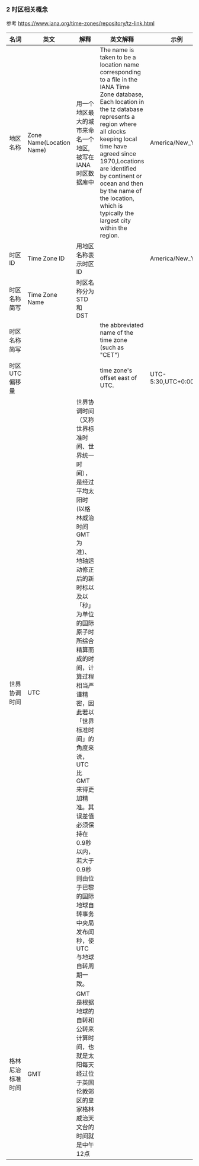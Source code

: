 
### 2 时区相关概念

参考 https://www.iana.org/time-zones/repository/tz-link.html

|名词|英文|解释|英文解释|示例|
|---|---|---|---|---|
|地区名称|Zone Name(Location Name)|用一个地区最大的城市来命名一个地区,被写在IANA时区数据库中|The name is taken to be a location name corresponding to a file in the IANA Time Zone database, Each location in the tz database represents a region where all clocks keeping local time have agreed since 1970,Locations are identified by continent or ocean and then by the name of the location, which is typically the largest city within the region.  |America/New_York|
|时区ID|Time Zone ID|用地区名称表示时区ID| |America/New_York|
|时区名称简写|Time Zone Name|时区名称分为STD和DST|||
|时区名称简写|||the abbreviated name of the time zone (such as "CET")||
|时区UTC偏移量|||time zone's offset east of UTC.|UTC-5:30,UTC+0:00|
|世界协调时间|UTC|世界协调时间（又称世界标准时间、世界统一时间），是经过平均太阳时(以格林威治时间GMT为准)、地轴运动修正后的新时标以及以「秒」为单位的国际原子时所综合精算而成的时间，计算过程相当严谨精密，因此若以「世界标准时间」的角度来说，UTC比GMT来得更加精准。其误差值必须保持在0.9秒以内，若大于0.9秒则由位于巴黎的国际地球自转事务中央局发布闰秒，使UTC与地球自转周期一致。|||
|格林尼治标准时间|GMT|GMT是根据地球的自转和公转来计算时间，也就是太阳每天经过位于英国伦敦郊区的皇家格林威治天文台的时间就是中午12点|||
